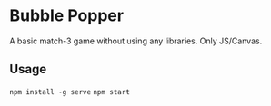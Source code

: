 # Bubble Popper
A basic match-3 game without using any libraries. Only JS/Canvas.

## Usage
`npm install -g serve`
`npm start`

